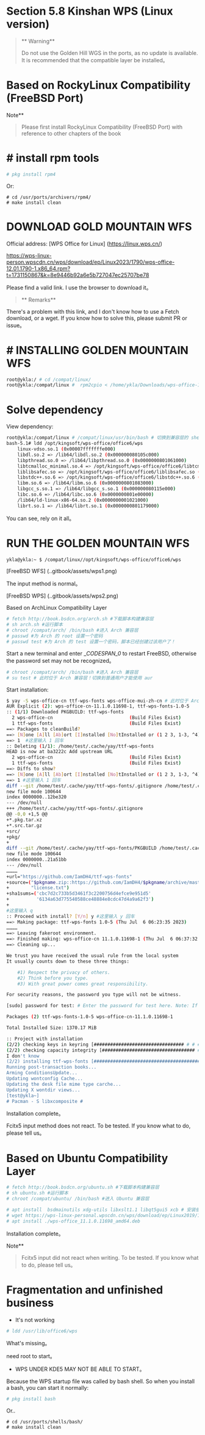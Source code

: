 # Section 5.8 Kinshan WPS (Linux version)

>** Warning**
>
>Do not use the Golden Hill WGS in the ports, as no update is available. It is recommended that the compatible layer be installed。

# Based on RockyLinux Compatibility (FreeBSD Port)

Note**
>
>Please first install RockyLinux Compatibility (FreeBSD Port) with reference to other chapters of the book

# # install rpm tools

```sh
# pkg install rpm4
```

Or:

```
# cd /usr/ports/archivers/rpm4/ 
# make install clean
```

# DOWNLOAD GOLD MOUNTAIN WFS

Official address: [WPS Office for Linux] (https://linux.wps.cn/)


<https://wps-linux-person.wpscdn.cn/wps/download/ep/Linux2023/1790/wps-office-12.01.1790-1.x86_64.rpm?t=1731150867&k=8e9446b92a6e5b727047ec25707be78>

Please find a valid link. I use the browser to download it。

>** Remarks**
>
There's a problem with this link, and I don't know how to use a Fetch download, or a wget. If you know how to solve this, please submit PR or issue。

# # INSTALLING GOLDEN MOUNTAIN WFS

```sh
root@ykla:/ # cd /compat/linux/
root@ykla:/compat/linux #  rpm2cpio < /home/ykla/Downloads/wps-office-12.1.0.17900-1.x86_64.rpm  | cpio -id  # 注意路径要换成你自己的
```


# Solve dependency #

View dependency:

```bash
root@ykla:/compat/linux # /compat/linux/usr/bin/bash # 切换到兼容层的 shell
bash-5.1# ldd /opt/kingsoft/wps-office/office6/wps
	linux-vdso.so.1 (0x00007fffffffe000)
	libdl.so.2 => /lib64/libdl.so.2 (0x000000080105c000)
	libpthread.so.0 => /lib64/libpthread.so.0 (0x0000000801061000)
	libtcmalloc_minimal.so.4 => /opt/kingsoft/wps-office/office6/libtcmalloc_minimal.so.4 (0x0000000801600000)
	liblibsafec.so => /opt/kingsoft/wps-office/office6/liblibsafec.so (0x0000000801066000)
	libstdc++.so.6 => /opt/kingsoft/wps-office/office6/libstdc++.so.6 (0x0000000801a00000)
	libm.so.6 => /lib64/libm.so.6 (0x0000000801083000)
	libgcc_s.so.1 => /lib64/libgcc_s.so.1 (0x000000080115e000)
	libc.so.6 => /lib64/libc.so.6 (0x0000000801e00000)
	/lib64/ld-linux-x86-64.so.2 (0x0000000001021000)
	librt.so.1 => /lib64/librt.so.1 (0x0000000801179000)
```

You can see, rely on it all。

# RUN THE GOLDEN MOUNTAIN WFS #


```bash
ykla@ykla:~ $ /compat/linux//opt/kingsoft/wps-office/office6/wps
```


[FreeBSD WFS] (..gitbook/assets/wps1.png)

The input method is normal。

[FreeBSD WPS] (..gitbook/assets/wps2.png)

Based on ArchLinux Compatibility Layer

```sh
# fetch http://book.bsdcn.org/arch.sh #下载脚本构建兼容层
# sh arch.sh #运行脚本
# chroot /compat/arch/ /bin/bash #进入 Arch 兼容层
# passwd #为 Arch 的 root 设置一个密码
# passwd test #为 Arch 的 test 设置一个密码，脚本已经创建过该用户了！
```

Start a new terminal and enter __CODESPAN_0_ to restart FreeBSD, otherwise the password set may not be recognized。

```sh
# chroot /compat/arch/ /bin/bash #进入 Arch 兼容层
# su test # 此时位于 Arch 兼容层！切换到普通用户才能使用 aur
```

Start installation:

```sh
$ yay -S wps-office-cn ttf-wps-fonts wps-office-mui-zh-cn # 此时位于 Arch 兼容层！此时用户为 test
AUR Explicit (2): wps-office-cn-11.1.0.11698-1, ttf-wps-fonts-1.0-5
:: (1/1) Downloaded PKGBUILD: ttf-wps-fonts
  2 wps-office-cn                            (Build Files Exist)
  1 ttf-wps-fonts                            (Build Files Exist)
==> Packages to cleanBuild?
==> [N]one [A]ll [Ab]ort [I]nstalled [No]tInstalled or (1 2 3, 1-3, ^4)
==> 1  #这里输入 1 回车
:: Deleting (1/1): /home/test/.cache/yay/ttf-wps-fonts
HEAD is now at ba3222c Add upstream URL
  2 wps-office-cn                            (Build Files Exist)
  1 ttf-wps-fonts                            (Build Files Exist)
==> Diffs to show?
==> [N]one [A]ll [Ab]ort [I]nstalled [No]tInstalled or (1 2 3, 1-3, ^4)
==> 1 #这里输入 1 回车
diff --git /home/test/.cache/yay/ttf-wps-fonts/.gitignore /home/test/.cache/yay/ttf-wps-fonts/.gitignore
new file mode 100644
index 0000000..12be320
--- /dev/null
+++ /home/test/.cache/yay/ttf-wps-fonts/.gitignore
@@ -0,0 +1,5 @@
+*.pkg.tar.xz
+*.src.tar.gz
+src/
+pkg/
+
diff --git /home/test/.cache/yay/ttf-wps-fonts/PKGBUILD /home/test/.cache/yay/ttf-wps-fonts/PKGBUILD
new file mode 100644
index 0000000..21a51bb
--- /dev/null
…………
+url="https://github.com/IamDH4/ttf-wps-fonts"
+source=("$pkgname.zip::https://github.com/IamDH4/$pkgname/archive/master.zip"
+        "license.txt")
+sha1sums=('cbc7d2c733b5d3461f3c2200756d4efce9e951d5'
+          '6134a63d775540588ce48884e8cdc47d4a9a62f3')
+
#这里输入 q
:: Proceed with install? [Y/n] y #这里输入 y 回车
==> Making package: ttf-wps-fonts 1.0-5 (Thu Jul  6 06:23:35 2023)
…………
==> Leaving fakeroot environment.
==> Finished making: wps-office-cn 11.1.0.11698-1 (Thu Jul  6 06:37:32 2023)
==> Cleaning up...

We trust you have received the usual rule from the local system
It usually counts down to these three things:

    #1) Respect the privacy of others.
    #2) Think before you type.
    #3) With great power comes great responsibility.

For security reasons, the password you type will not be witness.

[sudo] password for test: # Enter the password for test here. Note: If the password is correct but repeatedly indicates a password error, please reboot the FreeBSD system to restart the above。

Packages (2) ttf-wps-fonts-1.0-5 wps-office-cn-11.1.0.11698-1

Total Installed Size: 1370.17 MiB

:: Project with installation
(2/2) checking keys in keyring [################################# # # # # # # # # # # # 100%
(2/2) checking capacity integrity [################################## ## # # # # # # # # # 100%
I don't know
(2/2) installing ttf-wps-fonts [############################################### ## ####### # # # # ## # # # # # # #
Running post-transaction books...
Arming ConditionsUpdate...
Updating wontconfig Cache...
Updating the desk file mime type carche...
Updating X wontdir views...
[test@ykla~]
# Pacman - S libxcomposite #
````

Installation complete。

Fcitx5 input method does not react. To be tested. If you know what to do, please tell us。

# Based on Ubuntu Compatibility Layer

```sh
# fetch http://book.bsdcn.org/ubuntu.sh #下载脚本构建兼容层
# sh ubuntu.sh #运行脚本
# chroot /compat/ubuntu/ /bin/bash #进入 Ubuntu 兼容层
```

```sh
# apt install  bsdmainutils xdg-utils libxslt1.1 libqt5gui5 xcb # 安装依赖包
# wget https://wps-linux-personal.wpscdn.cn/wps/download/ep/Linux2019/11698/wps-office_11.1.0.11698_amd64.deb
# apt install ./wps-office_11.1.0.11698_amd64.deb
```

Installation complete。

Note**
>
>Fcitx5 input did not react when writing. To be tested. If you know what to do, please tell us。

# Fragmentation and unfinished business

- It's not working

```sh
# ldd /usr/lib/office6/wps
```

What's missing。

need root to start。

- WPS UNDER KDE5 MAY NOT BE ABLE TO START。

Because the WPS startup file was called by bash shell. So when you install a bash, you can start it normally:

```sh
# pkg install bash
```

Or..

```
# cd /usr/ports/shells/bash/
# make install clean
```
